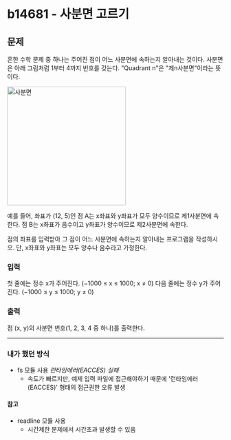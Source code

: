 # b14681 - 사분면 고르기

## 문제

흔한 수학 문제 중 하나는 주어진 점이 어느 사분면에 속하는지 알아내는 것이다. 사분면은 아래 그림처럼 1부터 4까지 번호를 갖는다. "Quadrant n"은 "제n사분면"이라는 뜻이다.

<img width="276" alt="사분면" src="https://user-images.githubusercontent.com/50295043/146668136-29b68462-3f3c-412a-9fb8-03c1bdd8323b.png">


예를 들어, 좌표가 (12, 5)인 점 A는 x좌표와 y좌표가 모두 양수이므로 제1사분면에 속한다. 점 B는 x좌표가 음수이고 y좌표가 양수이므로 제2사분면에 속한다.

점의 좌표를 입력받아 그 점이 어느 사분면에 속하는지 알아내는 프로그램을 작성하시오. 단, x좌표와 y좌표는 모두 양수나 음수라고 가정한다.

### 입력
첫 줄에는 정수 x가 주어진다. (−1000 ≤ x ≤ 1000; x ≠ 0) 다음 줄에는 정수 y가 주어진다. (−1000 ≤ y ≤ 1000; y ≠ 0)

### 출력
점 (x, y)의 사분면 번호(1, 2, 3, 4 중 하나)를 출력한다.

---

### 내가 했던 방식
- fs 모듈 사용 _런타임에러(EACCES) 실패_
    - 속도가 빠르지만, 예제 입력 파일에 접근해야하기 때문에 '런타임에러(EACCES)' 형태의 접근권한 오류 발생

#### 참고
- readline 모듈 사용
    - 시간제한 문제에서 시간초과 발생할 수 있음